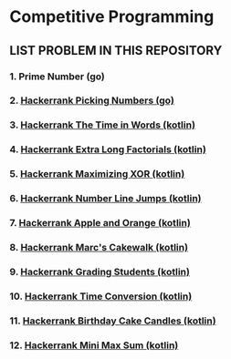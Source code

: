 # Competitive Programming

## LIST PROBLEM IN THIS REPOSITORY

### 1. Prime Number (go)

### 2. [Hackerrank Picking Numbers (go)](https://www.hackerrank.com/challenges/picking-numbers/problem) 

### 3. [Hackerrank The Time in Words (kotlin)](https://www.hackerrank.com/challenges/the-time-in-words/problem) 

### 4. [Hackerrank Extra Long Factorials (kotlin)](https://www.hackerrank.com/challenges/extra-long-factorials/problem) 

### 5. [Hackerrank Maximizing XOR (kotlin)](https://www.hackerrank.com/challenges/maximizing-xor/problem) 

### 6. [Hackerrank Number Line Jumps (kotlin)](https://www.hackerrank.com/challenges/kangaroo/problem)

### 7. [Hackerrank Apple and Orange (kotlin)](https://www.hackerrank.com/challenges/apple-and-orange/problem)

### 8. [Hackerrank Marc's Cakewalk (kotlin)](https://www.hackerrank.com/challenges/marcs-cakewalk/problem)

### 9. [Hackerrank Grading Students (kotlin)](https://www.hackerrank.com/challenges/grading/problem)

### 10. [Hackerrank Time Conversion (kotlin)](https://www.hackerrank.com/challenges/time-conversion/problem)

### 11. [Hackerrank Birthday Cake Candles (kotlin)](https://www.hackerrank.com/challenges/birthday-cake-candles/problem)

### 12. [Hackerrank Mini Max Sum (kotlin)](https://www.hackerrank.com/challenges/mini-max-sum/problem)